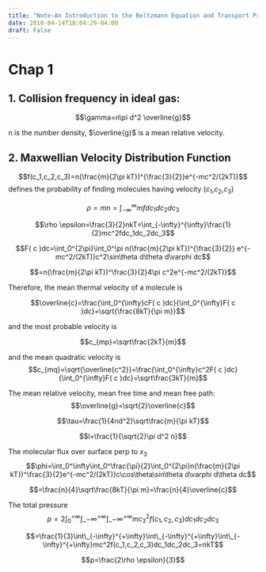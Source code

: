 ```yaml
---
title: "Note-An Introduction to the Boltzmann Equation and Transport Processes in Gases by Gilberto Medeiros Kremer"
date: 2018-04-14T18:04:29-04:00
draft: False
---
```


# Chap 1


## 1. Collision frequency in ideal gas:

$$\gamma=n\pi d^2 \overline{g}$$

n is the number density, $\overline{g}$ is a mean relative velocity.

<!--more-->

## 2. Maxwellian Velocity Distribution Function

$$f(c_1,c_2,c_3)=n(\frac{m}{2\pi kT})^{\frac{3}{2}}e^{-mc^2/(2kT)}$$
defines the probability of finding molecules having velocity ($c_1$,$c_2$,$c_3$)

$$\rho=mn=\int_{-\infty}^{\infty}mfdc_1dc_2dc_3$$

$$\rho \epsilon=\frac{3}{2}nkT=\int_{-\infty}^{\infty}\frac{1}{2}mc^2fdc_1dc_2dc_3$$

$$F( c )dc=\int_0^{2\pi}\int_0^\pi n(\frac{m}{2\pi kT})^{\frac{3}{2}}
e^{-mc^2/(2kT)}c^2\sin\theta d\theta d\varphi dc$$

$$=n(\frac{m}{2\pi kT})^\frac{3}{2}4\pi c^2e^{-mc^2/(2kT)}$$

Therefore, the mean thermal velocity of a molecule is

$$\overline{c}=\frac{\int_0^{\infty}cF( c )dc}{\int_0^{\infty}F( c )dc}=\sqrt{\frac{8kT}{\pi m}}$$

and the most probable velocity is 

$$c_{mp}=\sqrt\frac{2kT}{m}$$

and the mean quadratic velocity is 
$$c_{mq}=\sqrt{\overline{c^2}}=\frac{\int_0^{\infty}c^2F( c )dc}{\int_0^{\infty}F( c )dc}=\sqrt\frac{3kT}{m}$$

The mean relative velocity, mean free time and mean free path:
$$\overline{g}=\sqrt{2}\overline{c}$$

$$\tau=\frac{1}{4nd^2}\sqrt\frac{m}{\pi kT}$$

$$l=\frac{1}{\sqrt{2}\pi d^2 n}$$

The molecular flux over surface perp to $x_3$
$$\phi=\int_0^\infty\int_0^\frac{\pi}{2}\int_0^{2\pi}n(\frac{m}{2\pi kT})^\frac{3}{2}e^{-mc^2/(2kT)}c\cos\theta\sin\theta d\varphi d\theta dc$$

$$=\frac{n}{4}\sqrt\frac{8kT}{\pi m}=\frac{n}{4}\overline{c}$$

The total pressure
$$p=2\int_0^{+\infty} \int\_{-\infty}^{+\infty}\int\_{-\infty}^{+\infty}mc_3^2f(c_1,c_2,c_3)dc_1dc_2dc_3$$

$$=\frac{1}{3}\int\_{-\infty}^{+\infty}\int\_{-\infty}^{+\infty}\int\_{-\infty}^{+\infty}mc^2f(c_1,c_2,c_3)dc_1dc_2dc_3=nkT$$

$$p=\frac{2\rho \epsilon}{3}$$


